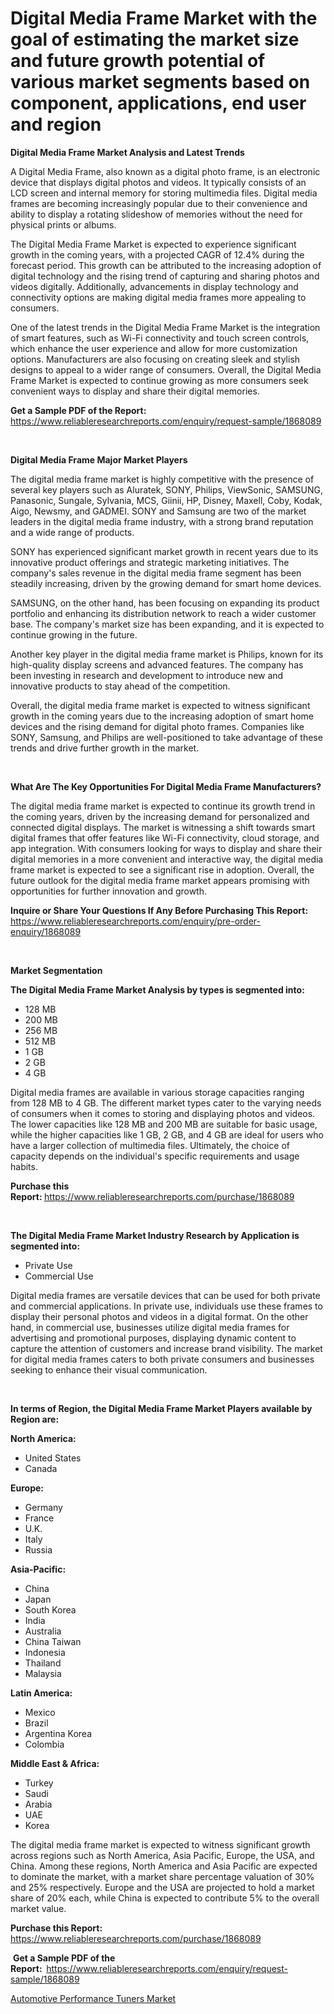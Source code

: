 <p><h1>Digital Media Frame Market with the goal of estimating the market size and future growth potential of various market segments based on component, applications, end user and region</h1></p><p><strong>Digital Media Frame Market Analysis and Latest Trends</strong></p>
<p><p>A Digital Media Frame, also known as a digital photo frame, is an electronic device that displays digital photos and videos. It typically consists of an LCD screen and internal memory for storing multimedia files. Digital media frames are becoming increasingly popular due to their convenience and ability to display a rotating slideshow of memories without the need for physical prints or albums.</p><p>The Digital Media Frame Market is expected to experience significant growth in the coming years, with a projected CAGR of 12.4% during the forecast period. This growth can be attributed to the increasing adoption of digital technology and the rising trend of capturing and sharing photos and videos digitally. Additionally, advancements in display technology and connectivity options are making digital media frames more appealing to consumers.</p><p>One of the latest trends in the Digital Media Frame Market is the integration of smart features, such as Wi-Fi connectivity and touch screen controls, which enhance the user experience and allow for more customization options. Manufacturers are also focusing on creating sleek and stylish designs to appeal to a wider range of consumers. Overall, the Digital Media Frame Market is expected to continue growing as more consumers seek convenient ways to display and share their digital memories.</p></p>
<p><strong>Get a Sample PDF of the Report:&nbsp;</strong> <a href="https://www.reliableresearchreports.com/enquiry/request-sample/1868089">https://www.reliableresearchreports.com/enquiry/request-sample/1868089</a></p>
<p>&nbsp;</p>
<p><strong>Digital Media Frame Major Market Players</strong></p>
<p><p>The digital media frame market is highly competitive with the presence of several key players such as Aluratek, SONY, Philips, ViewSonic, SAMSUNG, Panasonic, Sungale, Sylvania, MCS, Giinii, HP, Disney, Maxell, Coby, Kodak, Aigo, Newsmy, and GADMEI. SONY and Samsung are two of the market leaders in the digital media frame industry, with a strong brand reputation and a wide range of products.</p><p>SONY has experienced significant market growth in recent years due to its innovative product offerings and strategic marketing initiatives. The company's sales revenue in the digital media frame segment has been steadily increasing, driven by the growing demand for smart home devices.</p><p>SAMSUNG, on the other hand, has been focusing on expanding its product portfolio and enhancing its distribution network to reach a wider customer base. The company's market size has been expanding, and it is expected to continue growing in the future.</p><p>Another key player in the digital media frame market is Philips, known for its high-quality display screens and advanced features. The company has been investing in research and development to introduce new and innovative products to stay ahead of the competition.</p><p>Overall, the digital media frame market is expected to witness significant growth in the coming years due to the increasing adoption of smart home devices and the rising demand for digital photo frames. Companies like SONY, Samsung, and Philips are well-positioned to take advantage of these trends and drive further growth in the market.</p></p>
<p>&nbsp;</p>
<p><strong>What Are The Key Opportunities For Digital Media Frame Manufacturers?</strong></p>
<p><p>The digital media frame market is expected to continue its growth trend in the coming years, driven by the increasing demand for personalized and connected digital displays. The market is witnessing a shift towards smart digital frames that offer features like Wi-Fi connectivity, cloud storage, and app integration. With consumers looking for ways to display and share their digital memories in a more convenient and interactive way, the digital media frame market is expected to see a significant rise in adoption. Overall, the future outlook for the digital media frame market appears promising with opportunities for further innovation and growth.</p></p>
<p><strong>Inquire or Share Your Questions If Any Before Purchasing This Report:</strong> <a href="https://www.reliableresearchreports.com/enquiry/pre-order-enquiry/1868089">https://www.reliableresearchreports.com/enquiry/pre-order-enquiry/1868089</a></p>
<p>&nbsp;</p>
<p><strong>Market Segmentation</strong></p>
<p><strong>The Digital Media Frame Market Analysis by types is segmented into:</strong></p>
<p><ul><li>128 MB</li><li>200 MB</li><li>256 MB</li><li>512 MB</li><li>1 GB</li><li>2 GB</li><li>4 GB</li></ul></p>
<p><p>Digital media frames are available in various storage capacities ranging from 128 MB to 4 GB. The different market types cater to the varying needs of consumers when it comes to storing and displaying photos and videos. The lower capacities like 128 MB and 200 MB are suitable for basic usage, while the higher capacities like 1 GB, 2 GB, and 4 GB are ideal for users who have a larger collection of multimedia files. Ultimately, the choice of capacity depends on the individual's specific requirements and usage habits.</p></p>
<p><strong>Purchase this Report:&nbsp;</strong><a href="https://www.reliableresearchreports.com/purchase/1868089">https://www.reliableresearchreports.com/purchase/1868089</a></p>
<p>&nbsp;</p>
<p><strong>The Digital Media Frame Market Industry Research by Application is segmented into:</strong></p>
<p><ul><li>Private Use</li><li>Commercial Use</li></ul></p>
<p><p>Digital media frames are versatile devices that can be used for both private and commercial applications. In private use, individuals use these frames to display their personal photos and videos in a digital format. On the other hand, in commercial use, businesses utilize digital media frames for advertising and promotional purposes, displaying dynamic content to capture the attention of customers and increase brand visibility. The market for digital media frames caters to both private consumers and businesses seeking to enhance their visual communication.</p></p>
<p>&nbsp;</p>
<p><strong>In terms of Region, the Digital Media Frame Market Players available by Region are:</strong></p>
<p>
    <p> <strong> North America: </strong>
        <ul>
            <li>United States</li>
            <li>Canada</li>
        </ul>
        </p> 
    <p> <strong> Europe: </strong>
        <ul>
            <li>Germany</li>
            <li>France</li>
            <li>U.K.</li>
            <li>Italy</li>
            <li>Russia</li>
        </ul>
        </p> 
    <p> <strong> Asia-Pacific: </strong>
        <ul>
            <li>China</li>
            <li>Japan</li>
            <li>South Korea</li>
            <li>India</li>
            <li>Australia</li>
            <li>China Taiwan</li>
            <li>Indonesia</li>
            <li>Thailand</li>
            <li>Malaysia</li>
        </ul>
        </p> 
    <p> <strong> Latin America: </strong>
        <ul>
            <li>Mexico</li>
            <li>Brazil</li>
            <li>Argentina Korea</li>
            <li>Colombia</li>
        </ul>
        </p> 
    <p> <strong> Middle East & Africa: </strong>
        <ul>
            <li>Turkey</li>
            <li>Saudi</li>
            <li>Arabia</li>
            <li>UAE</li>
            <li>Korea</li>
        </ul>
    </p>
    </p>
<p><p>The digital media frame market is expected to witness significant growth across regions such as North America, Asia Pacific, Europe, the USA, and China. Among these regions, North America and Asia Pacific are expected to dominate the market, with a market share percentage valuation of 30% and 25% respectively. Europe and the USA are projected to hold a market share of 20% each, while China is expected to contribute 5% to the overall market value.</p></p>
<p><strong>Purchase this Report: </strong><a href="https://www.reliableresearchreports.com/purchase/1868089">https://www.reliableresearchreports.com/purchase/1868089</a></p>
<p>&nbsp;<strong>Get a Sample PDF of the Report:&nbsp;&nbsp;</strong><a href="https://www.reliableresearchreports.com/enquiry/request-sample/1868089">https://www.reliableresearchreports.com/enquiry/request-sample/1868089</a></p>
<p><strong></strong></p>
<p><p><a href="https://sulfuric-clavicle-d39.notion.site/Automotive-Performance-Tuners-Market-Growth-Market-Trends-COVID-19-Impact-and-Forecasts-for-perio-c47256f53a6647b69608d72c25c824f3">Automotive Performance Tuners Market</a></p></p>